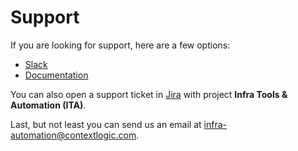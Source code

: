# Support

If you are looking for support, here are a few options:

- [Slack](https://logicians.slack.com/archives/CRUAK4VSA)
- [Documentation](https://github.com/ContextLogic/hello-service/blob/master/README.md)

You can also open a support ticket in [Jira](https://jira.wish.site/secure/CreateIssue!default.jspa) with project **Infra Tools & Automation (ITA)**. 

Last, but not least you can send us an email at <infra-automation@contextlogic.com>.